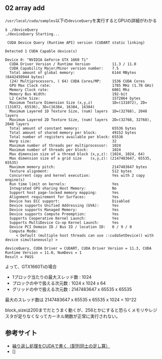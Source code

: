 ## 02 array add
`/usr/local/cuda/samples`以下の`deviceQuery`を実行するとGPUの詳細がわかる
```
$ ./deviceQuery
./deviceQuery Starting...

 CUDA Device Query (Runtime API) version (CUDART static linking)

Detected 1 CUDA Capable device(s)

Device 0: "NVIDIA GeForce GTX 1660 Ti"
  CUDA Driver Version / Runtime Version          11.3 / 11.0
  CUDA Capability Major/Minor version number:    7.5
  Total amount of global memory:                 6144 MBytes (6442450944 bytes)
  (24) Multiprocessors, ( 64) CUDA Cores/MP:     1536 CUDA Cores
  GPU Max Clock rate:                            1785 MHz (1.78 GHz)
  Memory Clock rate:                             6001 Mhz
  Memory Bus Width:                              192-bit
  L2 Cache Size:                                 1572864 bytes
  Maximum Texture Dimension Size (x,y,z)         1D=(131072), 2D=(131072, 65536), 3D=(16384, 16384, 16384)
  Maximum Layered 1D Texture Size, (num) layers  1D=(32768), 2048 layers
  Maximum Layered 2D Texture Size, (num) layers  2D=(32768, 32768), 2048 layers
  Total amount of constant memory:               65536 bytes
  Total amount of shared memory per block:       49152 bytes
  Total number of registers available per block: 65536
  Warp size:                                     32
  Maximum number of threads per multiprocessor:  1024
  Maximum number of threads per block:           1024
  Max dimension size of a thread block (x,y,z): (1024, 1024, 64)
  Max dimension size of a grid size    (x,y,z): (2147483647, 65535, 65535)
  Maximum memory pitch:                          2147483647 bytes
  Texture alignment:                             512 bytes
  Concurrent copy and kernel execution:          Yes with 2 copy engine(s)
  Run time limit on kernels:                     Yes
  Integrated GPU sharing Host Memory:            No
  Support host page-locked memory mapping:       Yes
  Alignment requirement for Surfaces:            Yes
  Device has ECC support:                        Disabled
  Device supports Unified Addressing (UVA):      Yes
  Device supports Managed Memory:                Yes
  Device supports Compute Preemption:            Yes
  Supports Cooperative Kernel Launch:            Yes
  Supports MultiDevice Co-op Kernel Launch:      Yes
  Device PCI Domain ID / Bus ID / location ID:   0 / 9 / 0
  Compute Mode:
     < Default (multiple host threads can use ::cudaSetDevice() with device simultaneously) >

deviceQuery, CUDA Driver = CUDART, CUDA Driver Version = 11.3, CUDA Runtime Version = 11.0, NumDevs = 1
Result = PASS
```

よって、GTX1660Tiの場合
- 1ブロック当たりの最大スレッド数 : 1024
- ブロックの中で扱える次元数      : 1024 x 1024 x 64
- グリッドの中で扱える次元数      : 2147483647 x 65535 x 65535

最大のスレッド数は 2147483647 x 65535 x 65535 x 1024 = 10^22 

block_sizeは200までだとうまく動くが、256とかにすると恐らくメモリやレジスタが足りなくなってカーネル関数が正常に実行されない。

## 参考サイト
- [繰り返し処理をCUDAで書く（配列同士の足し算）](https://qiita.com/wazakkyd/items/8a5694e7a001465b6025)
- []
